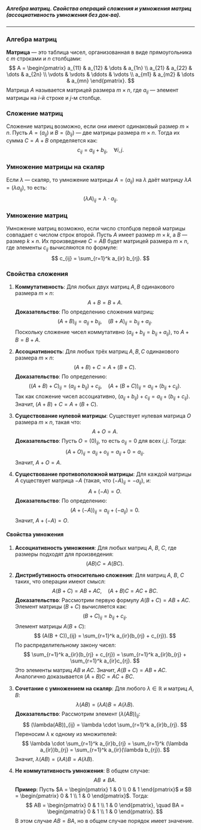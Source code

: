 ##### Алгебра матриц. Свойства операций сложения и умножения матриц (ассоциативность умножения без док-ва).
---
### Алгебра матриц
**Матрица** — это таблица чисел, организованная в виде прямоугольника с $m$ строками и $n$ столбцами:
$$
A = \begin{pmatrix}
a_{11} & a_{12} & \dots & a_{1n} \\
a_{21} & a_{22} & \dots & a_{2n} \\
\vdots & \vdots & \ddots & \vdots \\
a_{m1} & a_{m2} & \dots & a_{mn}
\end{pmatrix}.
$$
Матрица $A$ называется матрицей размера $m \times n$, где $a_{ij}$ — элемент матрицы на $i$-й строке и $j$-м столбце.

### Сложение матриц
Сложение матриц возможно, если они имеют одинаковый размер $m \times n$. Пусть $A = (a_{ij})$ и $B = (b_{ij})$ — две матрицы размера $m \times n$. Тогда их сумма $C = A + B$ определяется как:
$$
c_{ij} = a_{ij} + b_{ij}, \quad \forall i, j.
$$
### Умножение матрицы на скаляр
Если $\lambda$ — скаляр, то умножение матрицы $A = (a_{ij})$ на $\lambda$ даёт матрицу $\lambda A = (\lambda a_{ij})$, то есть:
$$
(\lambda A)_{ij} = \lambda \cdot a_{ij}.
$$

### Умножение матриц
Умножение матриц возможно, если число столбцов первой матрицы совпадает с числом строк второй. Пусть $A$ имеет размер $m \times k$, а $B$ — размер $k \times n$. Их произведение $C = AB$ будет матрицей размера $m \times n$, где элементы $c_{ij}$ вычисляются по формуле:
$$
c_{ij} = \sum_{r=1}^k a_{ir} b_{rj}.
$$
### Свойства сложения

1. **Коммутативность**:
   Для любых двух матриц $A, B$ одинакового размера $m \times n$:
   $$
   A + B = B + A.
   $$
   **Доказательство**: По определению сложения матриц:
   $$
   (A + B)_{ij} = a_{ij} + b_{ij}, \quad (B + A)_{ij} = b_{ij} + a_{ij}.
   $$
   Поскольку сложение чисел коммутативно ($a_{ij} + b_{ij} = b_{ij} + a_{ij}$), то $A + B = B + A$.

2. **Ассоциативность**:
   Для любых трёх матриц $A, B, C$ одинакового размера $m \times n$:
   $$
   (A + B) + C = A + (B + C).
   $$
   **Доказательство**: По определению:
   $$
   ((A + B) + C)_{ij} = (a_{ij} + b_{ij}) + c_{ij}, \quad (A + (B + C))_{ij} = a_{ij} + (b_{ij} + c_{ij}).
   $$
   Так как сложение чисел ассоциативно, $(a_{ij} + b_{ij}) + c_{ij} = a_{ij} + (b_{ij} + c_{ij})$. Значит, $(A + B) + C = A + (B + C)$.

3. **Существование нулевой матрицы**:
   Существует нулевая матрица $O$ размера $m \times n$, такая что:
   $$
   A + O = A.
   $$
   **Доказательство**: Пусть $O = (0)_{ij}$, то есть $o_{ij} = 0$ для всех $i, j$. Тогда:
   $$
   (A + O)_{ij} = a_{ij} + o_{ij} = a_{ij} + 0 = a_{ij}.
   $$
   Значит, $A + O = A$.

4. **Существование противоположной матрицы**:
   Для каждой матрицы $A$ существует матрица $-A$ (такая, что $(-A)_{ij} = -a_{ij}$), и:
   $$
   A + (-A) = O.
   $$
   **Доказательство**: По определению:
   $$
   (A + (-A))_{ij} = a_{ij} + (-a_{ij}) = 0.
   $$
   Значит, $A + (-A) = O$.

#### Свойства умножения

1. **Ассоциативность умножения**:
   Для любых матриц $A$, $B$, $C$, где размеры подходят для произведения:
   $$
   (AB)C = A(BC).
   $$
   
1. **Дистрибутивность относительно сложения**:
   Для матриц $A$, $B$, $C$ таких, что операции имеют смысл:
   $$
   A(B + C) = AB + AC, \quad (A + B)C = AC + BC.
   $$
   **Доказательство**:
   Рассмотрим первую формулу $A(B + C) = AB + AC$.
   Элемент матрицы $(B + C)$ вычисляется как:
   $$
   (B + C)_{ij} = b_{ij} + c_{ij}.
   $$
   Элемент матрицы $A(B + C)$:
   $$
   (A(B + C))_{ij} = \sum_{r=1}^k a_{ir}(b_{rj} + c_{rj}).
   $$
   По распределительному закону чисел:
   $$
   \sum_{r=1}^k a_{ir}(b_{rj} + c_{rj}) = \sum_{r=1}^k a_{ir}b_{rj} + \sum_{r=1}^k a_{ir}c_{rj}.
   $$
   Это элементы матриц $AB$ и $AC$. Значит, $A(B + C) = AB + AC$.
   Аналогично доказывается $(A + B)C = AC + BC$.

3. **Сочетание с умножением на скаляр**:
   Для любого $\lambda \in \mathbb{R}$ и матриц $A, B$:
   $$
   \lambda(AB) = (\lambda A)B = A(\lambda B).
   $$
   **Доказательство**: Рассмотрим элемент $(\lambda(AB))_{ij}$:
   $$
   (\lambda(AB))_{ij} = \lambda \cdot \sum_{r=1}^k a_{ir}b_{rj}.
   $$
   Переносим $\lambda$ к одному из множителей:
   $$
   \lambda \cdot \sum_{r=1}^k a_{ir}b_{rj} = \sum_{r=1}^k (\lambda a_{ir})b_{rj} = \sum_{r=1}^k a_{ir}(\lambda b_{rj}).
   $$
   Значит, $\lambda(AB) = (\lambda A)B = A(\lambda B)$.

4. **Не коммутативность умножения**:
   В общем случае:
   $$
   AB \neq BA.
   $$
   **Пример**: Пусть $A = \begin{pmatrix} 1 & 0 \\ 0 & 1 \end{pmatrix}$ и $B = \begin{pmatrix} 0 & 1 \\ 1 & 0 \end{pmatrix}$. Тогда:
   $$
   AB = \begin{pmatrix} 0 & 1 \\ 1 & 0 \end{pmatrix}, \quad BA = \begin{pmatrix} 0 & 1 \\ 1 & 0 \end{pmatrix}.
   $$
   В этом случае $AB = BA$, но в общем случае порядок имеет значение.
